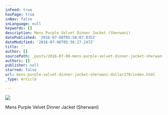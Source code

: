 ```yaml
---
inFeed: true
hasPage: true
inNav: false
inLanguage: null
keywords: []
description: Mens Purple Velvet Dinner Jacket (Sherwani)
datePublished: '2016-07-08T05:58:07.035Z'
dateModified: '2016-07-08T05:56:27.247Z'
title: ''
author: []
sourcePath: _posts/2016-07-08-mens-purple-velvet-dinner-jacket-sherwani-dollar170.md
authors: []
publisher: null
starred: false
url: mens-purple-velvet-dinner-jacket-sherwani-dollar170/index.html
_type: Article

---
```

![](https://the-grid-user-content.s3-us-west-2.amazonaws.com/fd158b73-7173-4e88-bbef-c713db57dc3c.jpg)

Mens Purple Velvet Dinner Jacket (Sherwani)